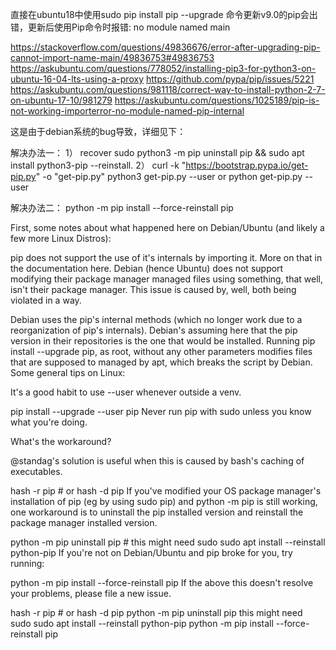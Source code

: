 直接在ubuntu18中使用sudo pip install pip --upgrade
命令更新v9.0的pip会出错，更新后使用Pip命令时报错: no module named main

https://stackoverflow.com/questions/49836676/error-after-upgrading-pip-cannot-import-name-main/49836753#49836753
https://askubuntu.com/questions/778052/installing-pip3-for-python3-on-ubuntu-16-04-lts-using-a-proxy
https://github.com/pypa/pip/issues/5221
https://askubuntu.com/questions/981118/correct-way-to-install-python-2-7-on-ubuntu-17-10/981279
https://askubuntu.com/questions/1025189/pip-is-not-working-importerror-no-module-named-pip-internal

这是由于debian系统的bug导致，详细见下：

解决办法一：
1） recover
	sudo python3 -m pip uninstall pip && sudo apt install python3-pip --reinstall.
2） 	curl -k "https://bootstrap.pypa.io/get-pip.py" -o "get-pip.py"
	python3 get-pip.py --user
	or python get-pip.py --user

解决办法二：
python -m pip install --force-reinstall pip

First, some notes about what happened here on Debian/Ubuntu (and likely a few more Linux Distros):

pip does not support the use of it's internals by importing it. More on that in the documentation here.
Debian (hence Ubuntu) does not support modifying their package manager managed files using something, that well, isn't their package manager.
This issue is caused by, well, both being violated in a way.

Debian uses the pip's internal methods (which no longer work due to a reorganization of pip's internals). Debian's assuming here that the pip version in their repositories is the one that would be installed.
Running pip install --upgrade pip, as root, without any other parameters modifies files that are supposed to managed by apt, which breaks the script by Debian.
Some general tips on Linux:

It's a good habit to use --user whenever outside a venv.

pip install --upgrade --user pip
Never run pip with sudo unless you know what you're doing.


What's the workaround?

@standag's solution is useful when this is caused by bash's caching of executables.

hash -r pip # or hash -d pip
If you've modified your OS package manager's installation of pip (eg by using sudo pip) and python -m pip is still working, one workaround is to uninstall the pip installed version and reinstall the package manager installed version.

python -m pip uninstall pip  # this might need sudo
sudo apt install --reinstall python-pip
If you're not on Debian/Ubuntu and pip broke for you, try running:

python -m pip install --force-reinstall pip
If the above this doesn't resolve your problems, please file a new issue.


hash -r pip # or hash -d pip
python -m pip uninstall pip this might need sudo
sudo apt install --reinstall python-pip
python -m pip install --force-reinstall pip


	
	